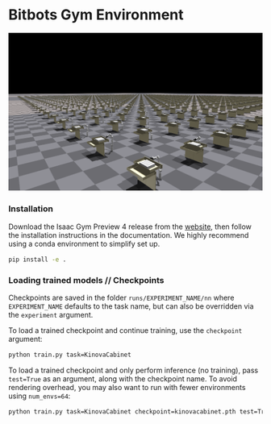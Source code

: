 # Bitbots Gym Environment

![b-it-bot](https://github.com/Barath19/robotlearning-2024/blob/main/docs/images/1024.png)

### Installation

Download the Isaac Gym Preview 4 release from the [website](https://developer.nvidia.com/isaac-gym), then
follow the installation instructions in the documentation. We highly recommend using a conda environment 
to simplify set up.

```bash
pip install -e .
```



### Loading trained models // Checkpoints

Checkpoints are saved in the folder `runs/EXPERIMENT_NAME/nn` where `EXPERIMENT_NAME` 
defaults to the task name, but can also be overridden via the `experiment` argument.

To load a trained checkpoint and continue training, use the `checkpoint` argument:

```bash
python train.py task=KinovaCabinet 
```

To load a trained checkpoint and only perform inference (no training), pass `test=True` 
as an argument, along with the checkpoint name. To avoid rendering overhead, you may 
also want to run with fewer environments using `num_envs=64`:

```bash
python train.py task=KinovaCabinet checkpoint=kinovacabinet.pth test=True num_envs=64
```






